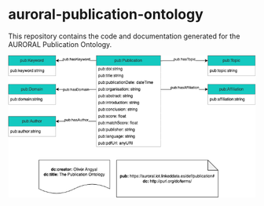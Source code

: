 # auroral-publication-ontology

This repository contains the code and documentation generated for the AURORAL Publication Ontology.

![Publication Diagram](Diagram/publication.png)